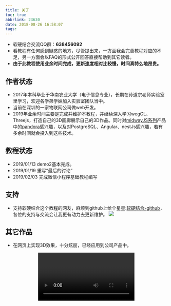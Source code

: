 ```yaml
---
title: 关于
toc: true
abbrlink: 23630
date: 2018-08-26 16:58:07
tags:
---
```


- 软硬结合交流QQ群：__638456092__
- 看教程有任何感到疑惑的地方，尽管提出来，一方面我会完善教程对应的不足，另一方面会以FAQ的形式公开回答直接帮助到其它读者。
- __由于此教程使用业余时间完成，更新速度相对比较慢，时间真特么地昂贵。__ 

## 作者状态
- 2017年本科毕业于华南农业大学（电子信息专业），长期在孙道宗老师实验室里学习，欢迎各学弟学妹加入实验室团队当中。
- 当前在深圳的一家物联网公司做web开发。
- 2019年业余时间主要是完成并维护本教程，并继续深入学习wegGL、Threejs，打造自己的3D画廊展示自己的3D作品。同时对[midwayJS系列](https://midwayjs.org/midway/)产品中的[pandora](https://github.com/midwayjs/pandora)感兴趣，以及对PostgreSQL、Angular、nestJs感兴趣，若有多余时间就会投入到这些技术。

## 教程状态
- 2019/01/13 demo2基本完成。
- 2019/01/19 重写“最后的讨论”
- 2019/02/03 完成微信小程序基础教程编写

## 支持
- 支持软硬结合这个教程的网友，麻烦到github上给个星星:[软硬结合-github](https://github.com/alwxkxk/soft-and-hard)，各位的支持与交流会让我更有动力去更新维护。
![](http://ww1.sinaimg.cn/large/005BIQVbgy1fxqdje86nij30yr0k1abn.jpg)

## 其它作品
- 在网页上实现3D效果，十分炫丽，已经应用到公司产品中。
<video class="lazy" controls data-src="https://test-1251805228.file.myqcloud.com/%E5%BE%AE%E6%A8%A1%E5%9D%97.mp4" controls="controls" style="max-width: 100%; display: block; margin-left: auto; margin-right: auto;">
your browser does not support the video tag
</video>




